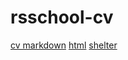 # rsschool-cv
[cv markdown](https://realize4.github.io/rsschool-cv/cv)
[html](https://realize4.github.io/rsschool-cv/)
[shelter](https://realize4.github.io/rsschool-cv/shelter/shelter.html)

